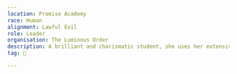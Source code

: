 ```yaml
---
location: Promise Academy
race: Human
alignment: Lawful Evil
role: Leader
organisation: The Luminous Order
description: A brilliant and charismatic student, she uses her extensive knowledge to manipulate her peers.
tag: 👤️

---
```

